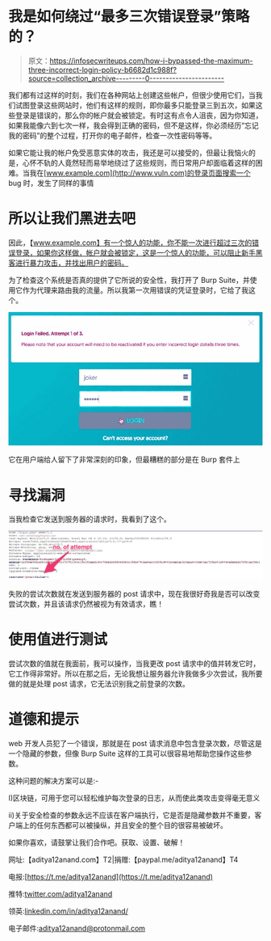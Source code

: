 # 我是如何绕过“最多三次错误登录”策略的？

> 原文：<https://infosecwriteups.com/how-i-bypassed-the-maximum-three-incorrect-login-policy-b6682d1c988f?source=collection_archive---------0----------------------->

我们都有过这样的时刻，我们在各种网站上创建这些帐户，但很少使用它们，当我们试图登录这些网站时，他们有这样的规则，即你最多只能登录三到五次，如果这些登录是错误的，那么你的帐户就会被锁定。有时这有点令人沮丧，因为你知道，如果我能像六到七次一样，我会得到正确的密码，但不是这样，你必须经历“忘记我的密码”的整个过程，打开你的电子邮件，检查一次性密码等等。

如果它能让我的帐户免受恶意实体的攻击，我还是可以接受的，但最让我恼火的是，心怀不轨的人竟然轻而易举地绕过了这些规则，而日常用户却面临着这样的困难。当我在[www.example.com](http://www.vuln.com)的登录页面搜索一个 bug 时，发生了同样的事情

# 所以让我们黑进去吧

因此，【www.example.com】有一个惊人的功能，你不能一次进行超过三次的错误登录，如果你这样做，帐户就会被锁定，这是一个惊人的功能，可以阻止新手黑客进行暴力攻击，并找出用户的密码。

为了检查这个系统是否真的提供了它所说的安全性，我打开了 Burp Suite，并使用它作为代理来路由我的流量。所以我第一次用错误的凭证登录时，它给了我这个。

![](img/4ec4bf3ae263d4cd54f322bceb40d949.png)

它在用户端给人留下了非常深刻的印象，但最糟糕的部分是在 Burp 套件上

# 寻找漏洞

当我检查它发送到服务器的请求时，我看到了这个。

![](img/56a11d8a8da24d6d26b70f302767eb7f.png)

失败的尝试次数就在发送到服务器的 post 请求中，现在我很好奇我是否可以改变尝试次数，并且该请求仍然被视为有效请求，瞧！

# 使用值进行测试

尝试次数的值就在我面前，我可以操作，当我更改 post 请求中的值并转发它时，它工作得非常好。所以在那之后，无论我想让服务器允许我做多少次尝试，我所要做的就是处理 post 请求，它无法识别我之前登录的次数。

# 道德和提示

web 开发人员犯了一个错误，那就是在 post 请求消息中包含登录次数，尽管这是一个隐藏的参数，但像 Burp Suite 这样的工具可以很容易地帮助您操作这些参数。

这种问题的解决方案可以是:-

I)区块链，可用于您可以轻松维护每次登录的日志，从而使此类攻击变得毫无意义

ii)关于安全检查的参数永远不应该在客户端执行，它是否是隐藏参数并不重要，客户端上的任何东西都可以被操纵，并且安全的整个目的很容易被破坏。

如果你喜欢，请鼓掌让我们合作吧。获取、设置、破解！

网址:【aditya12anand.com】T2|捐赠:【paypal.me/aditya12anand】T4

电报:[https://t.me/aditya12anand](https://t.me/aditya12anand)

推特:[twitter.com/aditya12anand](https://twitter.com/aditya12anand?source=post_page---------------------------)

领英:[linkedin.com/in/aditya12anand/](https://www.linkedin.com/in/aditya12anand/?source=post_page---------------------------)

电子邮件:aditya12anand@protonmail.com